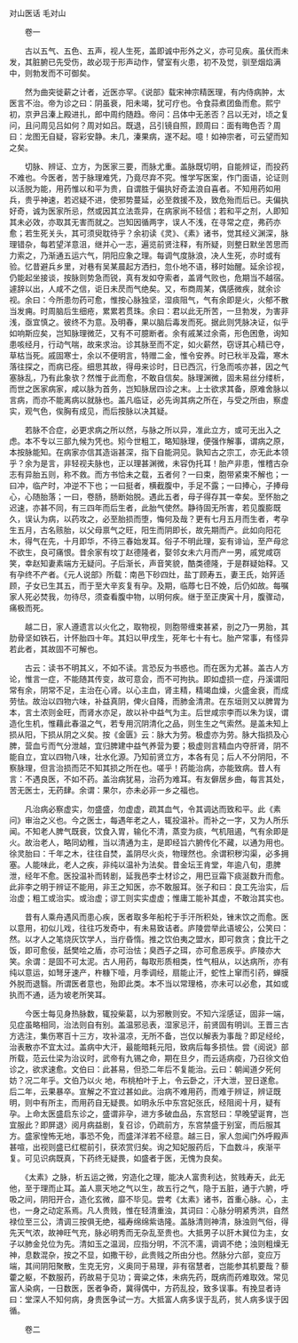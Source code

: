 <!-- { "loadSidebar": true } -->
对山医话 毛对山

　　卷一

　　古以五气、五色、五声，视人生死，盖即诚中形外之义，亦可见疾。虽伏而未发，其脏腑已先受伤，故必现于形声动作，譬室有火患，初不及觉，驯至烟焰满中，则勃发而不可御矣。

　　然为曲突徙薪之计者，近医亦罕。《说部》载宋神宗精医理，有内侍病肿，太医言不治。帝为诊之曰：阴虽衰，阳未竭，犹可疗也。令食蒜煮团鱼而愈。熙宁初，京尹吕溱上殿进扎，郎中周约随趋。帝问：吕体中无恙否？吕以无对，顷之复问，且问周见吕如何？周对如吕。既退，吕引镜自照，顾周曰：面有晦色否？周曰：龙图无自疑，容彩安静。未几，溱果病，遂不起。噫！如神宗者，可云望而知之矣。

　　切脉、辨证、立方，为医家三要，而脉尤重。盖脉既切明，自能辨证，而投药不难也。今医者，苦于脉理难凭，乃竟尽弃不究。惟学写医案，作门面语，论证则以活脱为能，用药惟以和平为贵，自谓胜于偏执好奇孟浪自喜者。不知用药如用兵，贵乎神速，若迟疑不进，使邪势蔓延，必至救援不及，致危殆而后已。夫偏执好奇，诚为医家所忌，然或因其立法乖异，在病家尚不轻信；若和平之剂，人即知其未必效，亦取其无害而就之。岂知因循两字，误人不浅，在寻常之症，弗药亦愈；若生死关头，其可须臾耽待乎？余初读《灵》、《素》诸书，觉其经义渊深，脉理错杂，每若望洋意沮，继并心一志，遍览前贤注释，有所疑，则整日默坐苦思而力索之，乃渐通五运六气，阴阳应象之理。每调气度脉浪，决人生死，亦时或有验。忆昔避兵乡里，对巷有吴某晨起方洒扫，忽仆地不语，移时始醒。延余诊视，仍能起坐接谈，按脉则势急而锐，真有发如夺索者，盖肾气败也，危期当不越宿。遽辞以出，人咸不之信，讵日未昃而气绝矣。又，布商周某，偶感微疾，就余诊视。余曰：今所患勿药可愈，惟按心脉独坚，湿痰阻气，气有余即是火，火郁不散当发痈。时周脑后生细疮，累累若贯珠。余曰：君以此无所苦，一旦勃发，为害非浅，亟宜慎之。彼终不为意。及明春，果以脑后毒发而死。据此则凭脉决证，似乎如响斯应矣，岂知脉理微茫，又有不可臆断者。余有戚某过余斋，形色困惫，询知患咳经月，行动气喘，故来求治。诊其脉至而不定，如火薪然，窃讶其心精已夺，草枯当死。戚固寒士，余以不便明言，特赠二金，惟令安养。时已秋半及霜，寒木落往探之，而病已痊。细思其故，得毋来诊时，日已西沉，行急而咳亦甚，因之气塞脉乱，乃有此象欤？然惟于此而愈，不敢自信矣。脉理渊微，固未易丝分缕析，而世之医家病家，咸以脉为首务，岂知脉居四诊之末。上士欲求其备，原难舍脉以言病，而亦不能离病以就脉也。盖凡临证，必先询其病之所在，与受之所由，察虚实，观气色，俟胸有成见，而后按脉以决其疑。

　　若脉不合症，必更求病之所以然，与脉之所以异，准此立方，或可无出入之虑。本不专以三部九候为凭也。矧今世粗工，略知脉理，便强作解事，谓病之原，本按脉能知。在病家亦信其造诣甚深，指下自能洞见。孰知古之宗工，亦无此本领乎？余为是言，非轻视夫脉也，正以理甚渊微，未容伪托耳！胎产非患，惟稽古杂志有异胎五则，称不救。而方书恰未之载，五者何？一曰束，胞带紧束不解也；一曰冲，临产时，冲逆不下也；一曰挺者，横截腹中，手足不露；一曰捧心，子捧母心，心随胎落；一曰，卷肠，肠断始脱。遇此五者，母子得存其一幸矣。至怀胎之迟速，亦甚不同，有三四年而后生者，此胎气使然。静待固无所害，若见腹膨既久，误认为病，以药攻之，必至胎损而堕，悔何及哉？更有七月五月而生者，考孕生五月，古名赅胎，以父母禀气之旺，阳生而阴即长，故先期而产。此如向阳花木，得气在先，十月即华，不待三春始发耳。俗子不明此理，妄有诽讪，至产母忿不欲生，良可痛恨。昔余家有坟丁赵德隆者，娶邻女未六月而产一男，戚党咸窃笑，幸赵知妻素端方无疑问。子后渐长，声音笑貌，酷类德隆，于是群疑始释。又有孕终不产者。《元人说部》所载：南邑下砂四灶，盐丁顾寿五，妻王氏，始笄适顾，子女已生其五，而于至大辛亥复有孕。及期，临蓐七日不娩，后仍如故。每嘱家人死必焚我，勿待尽，须查看腹中物，以明何疾。继于至正庚寅十月，腹骤动，痛极而死。

　　越二日，家人遵遗言以火化之，取物视，则胞带缠束甚紧，剖之乃一男胎，其肋骨坚如铁石，计怀胎四十年。其妇以甲戌生，死年七十有七。胎产常事，有怪异若此者，其故固不可解也。

　　古云：读书不明其义，不如不读。言恐反为书惑也。而在医为尤甚。盖古人方论，惟言一症，不能随其传变，故可意会，而不可拘执。即如虚损一症，丹溪谓阳常有余，阴常不足，主治在心肾。以心主血，肾主精，精竭血燥，火盛金衰，而成劳怯。故治以四物六味，补益真阴，俾火自降，而肺金清肃。在东垣则又以脾胃为本，言土浓则金旺，而肾水亦足，故以补中益气为主。后世咸宗李而以朱为误，谓造化生机，惟藉此春温之气，若专用沉阴清化之品，则生生之气索然。是盖未知上损从阳，下损从阴之义矣。按《金匮》云：脉大为劳。极虚亦为劳。脉大指损及心脾，营血亏而气分泄越，宜归脾建中益气养营为要；极虚则言精血内夺肝肾，阴不能自立，宜以四物八味，壮水化源。乃知前贤立方，本各有见；后人不分阴阳，不察脉理，但言治损而茫不知其损之所在也。嗟乎！药能治病，亦能致病。昔人有言：不遇良医，不如不药。盖治病犹易，治药为难耳。有友僻居乡曲，每言其处，苦无医士，无药肆。余谓：果尔，亦未必非一乡之福也。

　　凡治病必察虚实，勿盛盛，勿虚虚，疏其血气，令其调达而致和平。此《素问》审治之义也。今之医士，每遇年老之人，辄投温补。而补之一字，又为人所乐闻。不知老人脾气既衰，饮食入胃，输化不清，蒸变为痰，气机阻遏，气有余即是火。故治老人，略同幼稚，当以清通为主，是即经旨六腑传化不藏，以通为用也。徐灵胎曰：千年之木，往往自焚，盖阴尽火炎，物理然也。余谓积秽沟渠，必多拥塞。人能味此，老人之疾，非纯以温补为法矣。昔金坛王肯堂，年逾八旬，患脾泄，经年不愈。医投温补而转剧，延我邑李士材诊之，用巴豆霜下痰涎数升而愈。此非李之明于辨证不能用，非王之知医，亦不敢服耳。张子和曰：良工先治实，后治虚；粗工或治实。或治虚；谬工则实实虚虚；惟庸工能补其虚，不敢治其实也。

　　昔有人乘舟遇风而患心疾，医者取多年船柁于手汗所积处，锉末饮之而愈。医以意用，初似儿戏，往往巧发奇中，有未易致诘者。庐陵尝举此语坡公，公笑曰：然。以才人之笔烧灰饮学人，当疔昏惰。推之饮伯夷之盟水，即可救贪；食比干之饭，即可愈佞，舐樊哙之盾，亦可治怯；臭西子之珥，亦可愈恶疾乎。庐陵亦大笑。余谓：是固不可太泥。古人用药，每取形质相类，性气相从，以达病所，亦有纯以意运，如弩牙速产，杵糠下噎，月季调经，扇能止汗，蛇性上窜而引药，蝉膜外脱而退翳。所谓医者意也，殆即此类。本不当以常理格，亦未可以必愈，其如或执而不通，适为坡老所笑耳。

　　今医士每见身热脉数，辄投柴葛，以为邪散则安。不知六淫感证，固非一端，见症虽略相同，治法则自有别。盖温邪忌表，湿家忌汗，前贤固有明训。王晋三古方选注，集伤寒百十三方，攻补温凉，无所不备，岂仅以解表为事哉？即足经纶，治表散亦不宜太过。盖病中大汗，最能暗耗元阳，致病后每多损怯。尝《阅说》部所载，范云仕梁为治议时，武帝有九锡之命，期在旦夕，而云适病疫，乃召徐文伯诊之，欲求速愈。文伯曰：此甚易，但恐二年后不复能治。云曰：朝闻道夕死何妨？况二年乎。文伯乃以火 地，布桃柏叶于上，令云卧之，汗大泄，翌日遂愈。后二年，云果暴卒。宣解之不宜过甚如此。治病不难用药，而难于辨证，辨证既明，则中有所主，而用药自无疑畏。如明永乐中东宫妃张氏，经阻阅十月，疑有孕。上命太医盛启东诊之，盛谓非孕，进方多破血品，东宫怒曰：早晚望诞育，岂宜服此？即屏退〉阅月病益剧，复召诊，仍疏前方，东宫禁盛于别室，而后服其方。盛家惶怖无地，事恐不免，而盛洋洋若不经意。越三日，家人忽闻门外呼殿声甚喧，出视则盛已红棍前引，获浓赏归矣。询之知妃服药后，下血数斗，疾渐平复。可见识病既真，下药终无疑畏，如盛者于医，无愧为良矣。

　　《太素》之脉，析五运之微，穷造化之理，能决人富贵利达，贫贱寿夭，此无他，至于理而止耳。盖人禀天地之气以生，故五行之气，隐于五脏，通于六腑，呼吸之间，阴阳开合，造化玄微，靡不毕见。尝考《太素》诸书，首重心脉。心，主也，一身之动定系焉。凡人贵贱，惟在轻清重浊，其词曰：心脉分明紧秀洪，自然禄位至三公，清调三按俱无绝，福寿绵绵紫诰隆。盖脉清则神清，脉浊则气俗，得先天气浓，故神旺气充，脉必明秀而无杂乱至贵也。大抵男子以肝木巽位为主，女子以肺金兑位为先。清如玉之温润，应指分明，不沉不濡，调调不绝；浊则粗燥无神，息数混杂，按之不显，如撒干砂，此贵贱之所由分也。然脉分六部，变应万端，其间阴阳聚散，生克无穷，义奥同于易理，非有宿慧者，岂能参其机要哉？藜藿之躯，不数服药，药故易于见功；膏粱之体，未病先药，既病而药难取效。常见富人染病，一日数医，医者争奇，冀得偶中，方药乱投，致多误事。有挽显者诗曰：堂深人不知何病，身贵医争试一方。大抵富人病多误于乱药，贫人病多误于因循。

　　卷二

